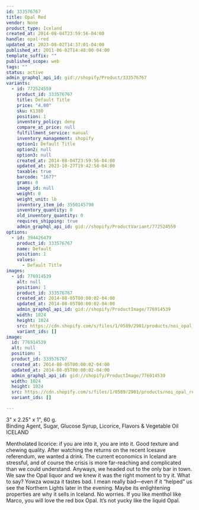 ```yaml
---
id: 333576767
title: Opal Red
vendor: None
product_type: Iceland
created_at: 2014-08-04T23:59:56-04:00
handle: opal-red
updated_at: 2023-08-02T14:37:01-04:00
published_at: 2011-06-02T14:48:00-04:00
template_suffix: ""
published_scope: web
tags: ""
status: active
admin_graphql_api_id: gid://shopify/Product/333576767
variants:
  - id: 772524559
    product_id: 333576767
    title: Default Title
    price: "4.00"
    sku: K1380
    position: 1
    inventory_policy: deny
    compare_at_price: null
    fulfillment_service: manual
    inventory_management: shopify
    option1: Default Title
    option2: null
    option3: null
    created_at: 2014-08-04T23:59:56-04:00
    updated_at: 2023-10-27T19:42:58-04:00
    taxable: true
    barcode: "1677"
    grams: 0
    image_id: null
    weight: 0
    weight_unit: lb
    inventory_item_id: 3550145798
    inventory_quantity: 0
    old_inventory_quantity: 0
    requires_shipping: true
    admin_graphql_api_id: gid://shopify/ProductVariant/772524559
options:
  - id: 394426479
    product_id: 333576767
    name: Default
    position: 1
    values:
      - Default Title
images:
  - id: 776914539
    alt: null
    position: 1
    product_id: 333576767
    created_at: 2014-08-05T00:00:02-04:00
    updated_at: 2014-08-05T00:00:02-04:00
    admin_graphql_api_id: gid://shopify/ProductImage/776914539
    width: 1024
    height: 1024
    src: https://cdn.shopify.com/s/files/1/0589/2901/products/noi_opal_red.jpeg?v=1407211202
    variant_ids: []
image:
  id: 776914539
  alt: null
  position: 1
  product_id: 333576767
  created_at: 2014-08-05T00:00:02-04:00
  updated_at: 2014-08-05T00:00:02-04:00
  admin_graphql_api_id: gid://shopify/ProductImage/776914539
  width: 1024
  height: 1024
  src: https://cdn.shopify.com/s/files/1/0589/2901/products/noi_opal_red.jpeg?v=1407211202
  variant_ids: []

---
```


3" x 2.25" x 1", 60 g.  
Binding Agent, Sugar, Glucose Syrup, Licorice, Flavors & Vegetable Oil  
ICELAND

Mentholated licorice: if you are into it, you are into it. Good texture and chewing quality. After watching the returns on the recent Icesave referendum, we wanted a drink. The current economics in Iceland are stressful, and of course the crisis is more far-reaching and complicated than we could understand. Anyways, we headed out to the only bar in town. We saw the Opal liquor and we knew it was the right moment to try it. What to say? Yowza wowza it tastes bad. I mean really bad—even if it “helped” us see the Northern Lights later in the evening. Maybe its enlightening properties are why it sells in Iceland. No worries. If you like menthol like Marco, you will love the red box Opal. It’s not yucky like the liquid Opal.
